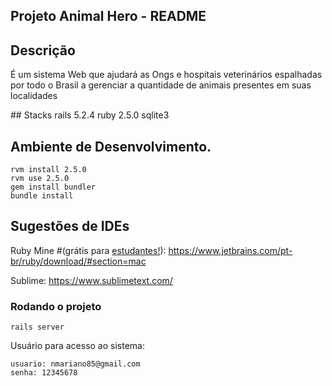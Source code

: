 ## Projeto Animal Hero - README
## Descrição
<p>
  É um sistema Web que ajudará as Ongs e hospitais veterinários espalhadas por todo o Brasil a gerenciar a quantidade de animais presentes em suas localidades
</p>
## Stacks
    rails 5.2.4
    ruby 2.5.0
    sqlite3

## Ambiente de Desenvolvimento.
    rvm install 2.5.0   
    rvm use 2.5.0
    gem install bundler
    bundle install 
    
## Sugestões de IDEs

Ruby Mine #(grátis para [estudantes!](https://www.jetbrains.com/community/education/#students)):
https://www.jetbrains.com/pt-br/ruby/download/#section=mac

Sublime:
https://www.sublimetext.com/  

### Rodando o projeto
    rails server
    
Usuário para acesso ao sistema:

    usuario: nmariano85@gmail.com
    senha: 12345678
